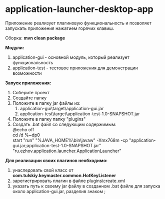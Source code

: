 # application-launcher-desktop-app

Приложение реализует плагиновую функциональность и позволяет запускать приложения нажатием горячих клавиш.

Сборка: **mvn clean package** 

**Модули:**
1. application-gui - основной модуль, который реализует функциональность
1. application-test - тестовое приложения для демонстрации возможности

**Запуск приложения:**
1. Соберите проект
1. Создайте папку
1. Положите в папку jar файлы из:
    1. application-gui\target\application-gui.jar
    1. application-test\target\application-test-1.0-SNAPSHOT.jar
1. Положите в папку папку "plugins"
1. Создать .bat файл со следующим содержимым:  
    @echo off  
    cd /d %~dp0   
    start "run" "%JAVA_HOME%\bin\javaw" -Xmx768m -cp "application-gui.jar;application-test-1.0-SNAPSHOT.jar" "ru.ezhov.application.launcher.ApplicationLauncher"

    
**Для реализации своих плагинов необходимо:**
1. унаследовать свой класс от **com.tulskiy.keymaster.common.HotKeyListener**
1. зарегистрировать плагин в файле plugins\create.xml
1. указать путь к своему jar файлу в созданном .bat файле для запуска около application-gui.jar, разделив знаком ;

